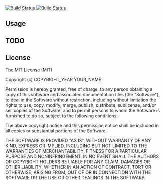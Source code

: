 [![Build Status](https://travis-ci.org/murari-goswami/blitz.svg?branch=feature%2Fjpa-entities)](https://travis-ci.org/murari-goswami/blitz)
[![Build Status](http://circleci-badges-max.herokuapp.com/img/:murari-goswami/:blitz/:master?token=:circle-ci-token)](https://circleci.com/gh/:owner/:repo/tree/:branch)




## Usage

## TODO

## License

The MIT License (MIT)

Copyright (c) COPYRIGHT_YEAR YOUR_NAME

Permission is hereby granted, free of charge, to any person obtaining a copy
of this software and associated documentation files (the "Software"), to deal
in the Software without restriction, including without limitation the rights
to use, copy, modify, merge, publish, distribute, sublicense, and/or sell
copies of the Software, and to permit persons to whom the Software is
furnished to do so, subject to the following conditions:

The above copyright notice and this permission notice shall be included in
all copies or substantial portions of the Software.

THE SOFTWARE IS PROVIDED "AS IS", WITHOUT WARRANTY OF ANY KIND, EXPRESS OR
IMPLIED, INCLUDING BUT NOT LIMITED TO THE WARRANTIES OF MERCHANTABILITY,
FITNESS FOR A PARTICULAR PURPOSE AND NONINFRINGEMENT. IN NO EVENT SHALL THE
AUTHORS OR COPYRIGHT HOLDERS BE LIABLE FOR ANY CLAIM, DAMAGES OR OTHER
LIABILITY, WHETHER IN AN ACTION OF CONTRACT, TORT OR OTHERWISE, ARISING FROM,
OUT OF OR IN CONNECTION WITH THE SOFTWARE OR THE USE OR OTHER DEALINGS IN
THE SOFTWARE.
